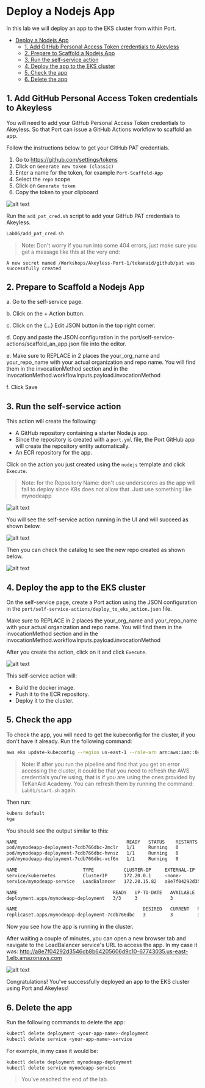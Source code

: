 # Deploy a Nodejs App

In this lab we will deploy an app to the EKS cluster from within Port.

- [Deploy a Nodejs App](#deploy-a-nodejs-app)
  - [1. Add GitHub Personal Access Token credentials to Akeyless](#1-add-github-personal-access-token-credentials-to-akeyless)
  - [2. Prepare to Scaffold a Nodejs App](#2-prepare-to-scaffold-a-nodejs-app)
  - [3. Run the self-service action](#3-run-the-self-service-action)
  - [4. Deploy the app to the EKS cluster](#4-deploy-the-app-to-the-eks-cluster)
  - [5. Check the app](#5-check-the-app)
  - [6. Delete the app](#6-delete-the-app)

## 1. Add GitHub Personal Access Token credentials to Akeyless

You will need to add your GitHub Personal Access Token credentials to Akeyless. So that Port can issue a GitHub Actions workflow to scaffold an app.

Follow the instructions below to get your GitHub PAT credentials.

1. Go to https://github.com/settings/tokens
2. Click on `Generate new token (classic)`
3. Enter a name for the token, for example `Port-Scaffold-App`
4. Select the `repo` scope
5. Click on `Generate token`
6. Copy the token to your clipboard

![alt text](../images/github-pat.png)


Run the `add_pat_cred.sh` script to add your GitHub PAT credentials to Akeyless.

```bash
Lab06/add_pat_cred.sh
```

> Note: Don't worry if you run into some 404 errors, just make sure you get a message like this at the very end:
```
A new secret named /Workshops/Akeyless-Port-1/tekanaid/github/pat was successfully created
```

## 2. Prepare to Scaffold a Nodejs App

a. Go to the self-service page.

b. Click on the + Action button.

c. Click on the {...} Edit JSON button in the top right corner.

d. Copy and paste the JSON configuration in the port/self-service-actions/scaffold_an_app.json file into the editor.

e. Make sure to REPLACE in 2 places the your_org_name and your_repo_name with your actual organization and repo name. You will find them in the invocationMethod section and in the invocationMethod.workflowInputs.payload.invocationMethod

f. Click Save

## 3. Run the self-service action

This action will create the following:

- A GitHub repository containing a starter Node.js app.
- Since the repository is created with a `port.yml` file, the Port GitHub app will create the repository entity automatically.
- An ECR repository for the app.

Click on the action you just created using the `nodejs` template and click `Execute`.

> Note: for the Repository Name: don't use underscores as the app will fail to deploy since K8s does not allow that. Just use something like mynodeapp

![alt text](../images/port-scaffold-app.png)

You will see the self-service action running in the UI and will succeed as shown below.

![alt text](../images/port-scaffold-app-success-1.png)

Then you can check the catalog to see the new repo created as shown below.

![alt text](../images/port-scaffold-app-success-2.png)

## 4. Deploy the app to the EKS cluster

On the self-service page, create a Port action using the JSON configuration in the `port/self-service-actions/deploy_to_eks_action.json` file.

Make sure to REPLACE in 2 places the your_org_name and your_repo_name with your actual organization and repo name. You will find them in the invocationMethod section and in the invocationMethod.workflowInputs.payload.invocationMethod

After you create the action, click on it and click `Execute`.

![alt text](../images/port-deploy-to-eks.png)

This self-service action will:

- Build the docker image.
- Push it to the ECR repository.
- Deploy it to the cluster.

## 5. Check the app

To check the app, you will need to get the kubeconfig for the cluster, if you don't have it already.
Run the following command:

```bash
aws eks update-kubeconfig --region us-east-1 --role-arn arn:aws:iam::047709130171:role/github-actions-eks-role --name <your-eks-cluster-name>
```

> Note: If after you run the pipeline and find that you get an error accessing the cluster, it could be that you need to refresh the AWS credentials you're using, that is if you are using the ones provided by TeKanAid Academy. You can refresh them by running the command: `Lab01/start.sh` again.

Then run:

```bash
kubens default
kga
```

You should see the output similar to this:


```bash
NAME                                        READY   STATUS    RESTARTS   AGE
pod/mynodeapp-deployment-7cdb766dbc-2mclr   1/1     Running   0          35m
pod/mynodeapp-deployment-7cdb766dbc-hvnsz   1/1     Running   0          35m
pod/mynodeapp-deployment-7cdb766dbc-vcf6n   1/1     Running   0          35m

NAME                        TYPE           CLUSTER-IP     EXTERNAL-IP                                                             PORT(S)        AGE
service/kubernetes          ClusterIP      172.20.0.1     <none>                                                                  443/TCP        102m
service/mynodeapp-service   LoadBalancer   172.20.15.82   a8e7f04292d3546cb8b64205606d9c10-67743035.us-east-1.elb.amazonaws.com   80:31747/TCP   35m

NAME                                   READY   UP-TO-DATE   AVAILABLE   AGE
deployment.apps/mynodeapp-deployment   3/3     3            3           35m

NAME                                              DESIRED   CURRENT   READY   AGE
replicaset.apps/mynodeapp-deployment-7cdb766dbc   3         3         3       35m
```

Now you see how the app is running in the cluster. 

After waiting a couple of minutes, you can open a new browser tab and navigate to the LoadBalancer service's URL to access the app. In my case it was: http://a8e7f04292d3546cb8b64205606d9c10-67743035.us-east-1.elb.amazonaws.com

![alt text](../images/port-eks-app-running.png)

Congratulations! You've successfully deployed an app to the EKS cluster using Port and Akeyless!

## 6. Delete the app

Run the following commands to delete the app:

```bash
kubectl delete deployment <your-app-name>-deployment
kubectl delete service <your-app-name>-service
```

For example, in my case it would be:

```bash
kubectl delete deployment mynodeapp-deployment
kubectl delete service mynodeapp-service
```

> You've reached the end of the lab.

